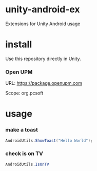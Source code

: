# unity-android-ex
Extensions for Unity Android usage

# install
Use this repository directly in Unity.

### Open UPM
URL: https://package.openupm.com

Scope: org.pcsoft

# usage

### make a toast
```C#
AndroidUtils.ShowToast("Hello World");
```

### check is on TV
```C#
AndroidUtils.IsOnTV
```
